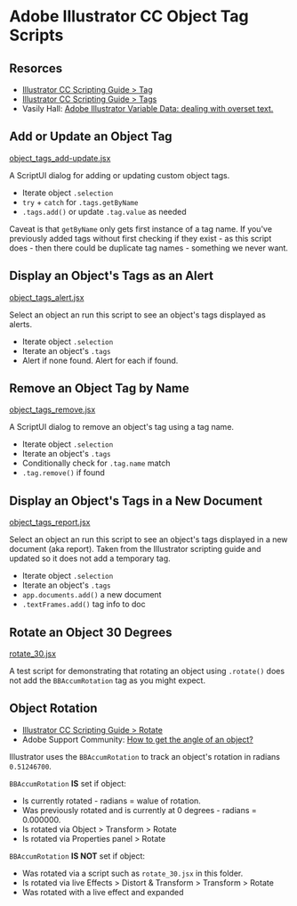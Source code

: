 # Adobe Illustrator CC Object Tag Scripts
 

## Resorces

* [Illustrator CC Scripting Guide > Tag](https://illustrator-scripting-guide.readthedocs.io/jsobjref/Tag/#tag)
* [Illustrator CC Scripting Guide > Tags](https://illustrator-scripting-guide.readthedocs.io/jsobjref/Tags/#tags)
* Vasily Hall: [Adobe Illustrator Variable Data​: dealing with overset text.](https://www.linkedin.com/pulse/adobe-illustrator-variable-data-dealing-overset-text-vasily-hall)


## Add or Update an Object Tag

[object_tags_add-update.jsx](https://github.com/wcDogg/Illustrator-CC-ScriptUI-for-Dummies/tree/master/Object-Tag-Scripts/object_tags_add-update.jsx)

A ScriptUI dialog for adding or updating custom object tags. 

* Iterate object `.selection`
* `try` + `catch` for `.tags.getByName`
* `.tags.add()` or update `.tag.value` as needed

Caveat is that `getByName` only gets first instance of a tag name. If you've previously added tags without first checking if they exist - as this script does - then there could be duplicate tag names - something we never want.


## Display an Object's Tags as an Alert

[object_tags_alert.jsx](https://github.com/wcDogg/Illustrator-CC-ScriptUI-for-Dummies/tree/master/Object-Tag-Scripts/object_tags_alert.jsx)

Select an object an run this script to see an object's tags displayed as alerts. 

* Iterate object `.selection`
* Iterate an object's `.tags`
* Alert if none found. Alert for each if found.


## Remove an Object Tag by Name

[object_tags_remove.jsx](https://github.com/wcDogg/Illustrator-CC-ScriptUI-for-Dummies/tree/master/Object-Tag-Scripts/object_tags_remove.jsx)

A ScriptUI dialog to remove an object's tag using a tag name. 

* Iterate object `.selection`
* Iterate an object's `.tags`
* Conditionally check for `.tag.name` match
* `.tag.remove()` if found


## Display an Object's Tags in a New Document

[object_tags_report.jsx](https://github.com/wcDogg/Illustrator-CC-ScriptUI-for-Dummies/tree/master/Object-Tag-Scripts/object_tags_report.jsx)

Select an object an run this script to see an object's tags displayed in a new document (aka report). Taken from the Illustrator scripting guide and updated so it does not add a temporary tag. 

* Iterate object `.selection`
* Iterate an object's `.tags`
* `app.documents.add()` a new document
* `.textFrames.add()` tag info to doc


## Rotate an Object 30 Degrees

[rotate_30.jsx](https://github.com/wcDogg/Illustrator-CC-ScriptUI-for-Dummies/tree/master/Object-Tag-Scripts/rotate_30.jsx)

A test script for demonstrating that rotating an object using `.rotate()` does not add the `BBAccumRotation` tag as you might expect. 


## Object Rotation

* [Illustrator CC Scripting Guide > Rotate](https://illustrator-scripting-guide.readthedocs.io/jsobjref/PageItem/?highlight=rotate#pageitem-rotate)
* Adobe Support Community: [How to get the angle of an object?](https://community.adobe.com/t5/illustrator/how-to-get-the-angle-of-an-object/td-p/8803169?page=1)

Illustrator uses the `BBAccumRotation` to track an object's rotation in radians `0.51246700`.

`BBAccumRotation` **IS** set if object:

* Is currently rotated - radians = walue of rotation.
* Was previously rotated and is currently at 0 degrees - radians = 0.000000.
* Is rotated via Object > Transform > Rotate
* Is rotated via Properties panel > Rotate

`BBAccumRotation` **IS NOT** set if object:

* Was rotated via a script such as `rotate_30.jsx` in this folder. 
* Is rotated via live Effects > Distort & Transform > Transform > Rotate
* Was rotated with a live effect and expanded
